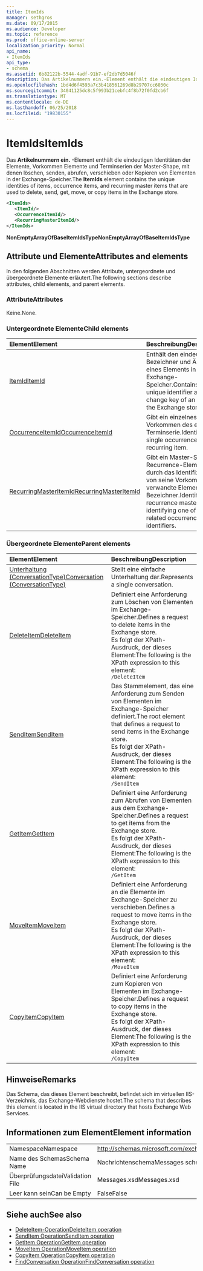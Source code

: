 ```yaml
---
title: ItemIds
manager: sethgros
ms.date: 09/17/2015
ms.audience: Developer
ms.topic: reference
ms.prod: office-online-server
localization_priority: Normal
api_name:
- ItemIds
api_type:
- schema
ms.assetid: 6b82122b-5544-4adf-91b7-ef2db7d5046f
description: Das Artikelnummern ein.-Element enthält die eindeutigen Identitäten der Elemente, Vorkommen Elemente und Terminserien der Master-Shape, mit denen löschen, senden, abrufen, verschieben oder Kopieren von Elementen in der Exchange-Speicher.
ms.openlocfilehash: 1bd4d6f4593a7c3b418561269d8b29707cc6030c
ms.sourcegitcommit: 34041125dc8c5f993b21cebfc4f8b72f0fd2cb6f
ms.translationtype: MT
ms.contentlocale: de-DE
ms.lasthandoff: 06/25/2018
ms.locfileid: "19830155"
---
```

# <a name="itemids"></a><span data-ttu-id="04bba-103">ItemIds</span><span class="sxs-lookup"><span data-stu-id="04bba-103">ItemIds</span></span>
  
<span data-ttu-id="04bba-104">Das **Artikelnummern ein.** -Element enthält die eindeutigen Identitäten der Elemente, Vorkommen Elemente und Terminserien der Master-Shape, mit denen löschen, senden, abrufen, verschieben oder Kopieren von Elementen in der Exchange-Speicher.</span><span class="sxs-lookup"><span data-stu-id="04bba-104">The **ItemIds** element contains the unique identities of items, occurrence items, and recurring master items that are used to delete, send, get, move, or copy items in the Exchange store.</span></span>
  
```xml
<ItemIds>
   <ItemId/>
   <OccurrenceItemId/>
   <RecurringMasterItemId/>
</ItemIds>
```

<span data-ttu-id="04bba-105">**NonEmptyArrayOfBaseItemIdsType**</span><span class="sxs-lookup"><span data-stu-id="04bba-105">**NonEmptyArrayOfBaseItemIdsType**</span></span>

## <a name="attributes-and-elements"></a><span data-ttu-id="04bba-106">Attribute und Elemente</span><span class="sxs-lookup"><span data-stu-id="04bba-106">Attributes and elements</span></span>

<span data-ttu-id="04bba-107">In den folgenden Abschnitten werden Attribute, untergeordnete und übergeordnete Elemente erläutert.</span><span class="sxs-lookup"><span data-stu-id="04bba-107">The following sections describe attributes, child elements, and parent elements.</span></span> 
  
### <a name="attributes"></a><span data-ttu-id="04bba-108">Attribute</span><span class="sxs-lookup"><span data-stu-id="04bba-108">Attributes</span></span>

<span data-ttu-id="04bba-109">Keine.</span><span class="sxs-lookup"><span data-stu-id="04bba-109">None.</span></span>
  
### <a name="child-elements"></a><span data-ttu-id="04bba-110">Untergeordnete Elemente</span><span class="sxs-lookup"><span data-stu-id="04bba-110">Child elements</span></span>

|<span data-ttu-id="04bba-111">**Element**</span><span class="sxs-lookup"><span data-stu-id="04bba-111">**Element**</span></span>|<span data-ttu-id="04bba-112">**Beschreibung**</span><span class="sxs-lookup"><span data-stu-id="04bba-112">**Description**</span></span>|
|:-----|:-----|
|[<span data-ttu-id="04bba-113">ItemId</span><span class="sxs-lookup"><span data-stu-id="04bba-113">ItemId</span></span>](itemid.md) <br/> |<span data-ttu-id="04bba-114">Enthält den eindeutigen Bezeichner und Ändern eines Elements in der Exchange-Speicher.</span><span class="sxs-lookup"><span data-stu-id="04bba-114">Contains the unique identifier and change key of an item in the Exchange store.</span></span>  <br/> |
|[<span data-ttu-id="04bba-115">OccurrenceItemId</span><span class="sxs-lookup"><span data-stu-id="04bba-115">OccurrenceItemId</span></span>](occurrenceitemid.md) <br/> |<span data-ttu-id="04bba-116">Gibt ein einzelnes Vorkommen des eine Terminserie.</span><span class="sxs-lookup"><span data-stu-id="04bba-116">Identifies a single occurrence of a recurring item.</span></span>  <br/> |
|[<span data-ttu-id="04bba-117">RecurringMasterItemId</span><span class="sxs-lookup"><span data-stu-id="04bba-117">RecurringMasterItemId</span></span>](recurringmasteritemid.md) <br/> |<span data-ttu-id="04bba-118">Gibt ein Master-Shape Recurrence-Element durch das Identifizieren von seine Vorkommen verwandte Elemente-Bezeichner.</span><span class="sxs-lookup"><span data-stu-id="04bba-118">Identifies a recurrence master item by identifying one of its related occurrence items' identifiers.</span></span>  <br/> |
   
### <a name="parent-elements"></a><span data-ttu-id="04bba-119">Übergeordnete Elemente</span><span class="sxs-lookup"><span data-stu-id="04bba-119">Parent elements</span></span>

|<span data-ttu-id="04bba-120">**Element**</span><span class="sxs-lookup"><span data-stu-id="04bba-120">**Element**</span></span>|<span data-ttu-id="04bba-121">**Beschreibung**</span><span class="sxs-lookup"><span data-stu-id="04bba-121">**Description**</span></span>|
|:-----|:-----|
|[<span data-ttu-id="04bba-122">Unterhaltung (ConversationType)</span><span class="sxs-lookup"><span data-stu-id="04bba-122">Conversation (ConversationType)</span></span>](conversation-conversationtype.md) <br/> |<span data-ttu-id="04bba-123">Stellt eine einfache Unterhaltung dar.</span><span class="sxs-lookup"><span data-stu-id="04bba-123">Represents a single conversation.</span></span>  <br/> |
|[<span data-ttu-id="04bba-124">DeleteItem</span><span class="sxs-lookup"><span data-stu-id="04bba-124">DeleteItem</span></span>](deleteitem.md) <br/> |<span data-ttu-id="04bba-125">Definiert eine Anforderung zum Löschen von Elementen im Exchange-Speicher.</span><span class="sxs-lookup"><span data-stu-id="04bba-125">Defines a request to delete items in the Exchange store.</span></span>  <br/> <span data-ttu-id="04bba-126">Es folgt der XPath-Ausdruck, der dieses Element:</span><span class="sxs-lookup"><span data-stu-id="04bba-126">The following is the XPath expression to this element:</span></span>  <br/>  `/DeleteItem` <br/> |
|[<span data-ttu-id="04bba-127">SendItem</span><span class="sxs-lookup"><span data-stu-id="04bba-127">SendItem</span></span>](senditem.md) <br/> |<span data-ttu-id="04bba-128">Das Stammelement, das eine Anforderung zum Senden von Elementen im Exchange-Speicher definiert.</span><span class="sxs-lookup"><span data-stu-id="04bba-128">The root element that defines a request to send items in the Exchange store.</span></span>  <br/> <span data-ttu-id="04bba-129">Es folgt der XPath-Ausdruck, der dieses Element:</span><span class="sxs-lookup"><span data-stu-id="04bba-129">The following is the XPath expression to this element:</span></span>  <br/>  `/SendItem` <br/> |
|[<span data-ttu-id="04bba-130">GetItem</span><span class="sxs-lookup"><span data-stu-id="04bba-130">GetItem</span></span>](getitem.md) <br/> |<span data-ttu-id="04bba-131">Definiert eine Anforderung zum Abrufen von Elementen aus dem Exchange-Speicher.</span><span class="sxs-lookup"><span data-stu-id="04bba-131">Defines a request to get items from the Exchange store.</span></span>  <br/> <span data-ttu-id="04bba-132">Es folgt der XPath-Ausdruck, der dieses Element:</span><span class="sxs-lookup"><span data-stu-id="04bba-132">The following is the XPath expression to this element:</span></span>  <br/>  `/GetItem` <br/> |
|[<span data-ttu-id="04bba-133">MoveItem</span><span class="sxs-lookup"><span data-stu-id="04bba-133">MoveItem</span></span>](moveitem.md) <br/> |<span data-ttu-id="04bba-134">Definiert eine Anforderung an die Elemente im Exchange-Speicher zu verschieben.</span><span class="sxs-lookup"><span data-stu-id="04bba-134">Defines a request to move items in the Exchange store.</span></span>  <br/> <span data-ttu-id="04bba-135">Es folgt der XPath-Ausdruck, der dieses Element:</span><span class="sxs-lookup"><span data-stu-id="04bba-135">The following is the XPath expression to this element:</span></span>  <br/>  `/MoveItem` <br/> |
|[<span data-ttu-id="04bba-136">CopyItem</span><span class="sxs-lookup"><span data-stu-id="04bba-136">CopyItem</span></span>](copyitem.md) <br/> |<span data-ttu-id="04bba-137">Definiert eine Anforderung zum Kopieren von Elementen im Exchange-Speicher.</span><span class="sxs-lookup"><span data-stu-id="04bba-137">Defines a request to copy items in the Exchange store.</span></span>  <br/> <span data-ttu-id="04bba-138">Es folgt der XPath-Ausdruck, der dieses Element:</span><span class="sxs-lookup"><span data-stu-id="04bba-138">The following is the XPath expression to this element:</span></span>  <br/>  `/CopyItem` <br/> |
   
## <a name="remarks"></a><span data-ttu-id="04bba-139">Hinweise</span><span class="sxs-lookup"><span data-stu-id="04bba-139">Remarks</span></span>

<span data-ttu-id="04bba-140">Das Schema, das dieses Element beschreibt, befindet sich im virtuellen IIS-Verzeichnis, das Exchange-Webdienste hostet.</span><span class="sxs-lookup"><span data-stu-id="04bba-140">The schema that describes this element is located in the IIS virtual directory that hosts Exchange Web Services.</span></span>
  
## <a name="element-information"></a><span data-ttu-id="04bba-141">Informationen zum Element</span><span class="sxs-lookup"><span data-stu-id="04bba-141">Element information</span></span>

|||
|:-----|:-----|
|<span data-ttu-id="04bba-142">Namespace</span><span class="sxs-lookup"><span data-stu-id="04bba-142">Namespace</span></span>  <br/> |http://schemas.microsoft.com/exchange/services/2006/messages  <br/> |
|<span data-ttu-id="04bba-143">Name des Schemas</span><span class="sxs-lookup"><span data-stu-id="04bba-143">Schema Name</span></span>  <br/> |<span data-ttu-id="04bba-144">Nachrichtenschema</span><span class="sxs-lookup"><span data-stu-id="04bba-144">Messages schema</span></span>  <br/> |
|<span data-ttu-id="04bba-145">Überprüfungsdatei</span><span class="sxs-lookup"><span data-stu-id="04bba-145">Validation File</span></span>  <br/> |<span data-ttu-id="04bba-146">Messages.xsd</span><span class="sxs-lookup"><span data-stu-id="04bba-146">Messages.xsd</span></span>  <br/> |
|<span data-ttu-id="04bba-147">Leer kann sein</span><span class="sxs-lookup"><span data-stu-id="04bba-147">Can be Empty</span></span>  <br/> |<span data-ttu-id="04bba-148">False</span><span class="sxs-lookup"><span data-stu-id="04bba-148">False</span></span>  <br/> |
   
## <a name="see-also"></a><span data-ttu-id="04bba-149">Siehe auch</span><span class="sxs-lookup"><span data-stu-id="04bba-149">See also</span></span>

- [<span data-ttu-id="04bba-150">DeleteItem-Operation</span><span class="sxs-lookup"><span data-stu-id="04bba-150">DeleteItem operation</span></span>](deleteitem-operation.md)
- [<span data-ttu-id="04bba-151">SendItem Operation</span><span class="sxs-lookup"><span data-stu-id="04bba-151">SendItem operation</span></span>](senditem-operation.md) 
- [<span data-ttu-id="04bba-152">GetItem Operation</span><span class="sxs-lookup"><span data-stu-id="04bba-152">GetItem operation</span></span>](getitem-operation.md)
- [<span data-ttu-id="04bba-153">MoveItem Operation</span><span class="sxs-lookup"><span data-stu-id="04bba-153">MoveItem operation</span></span>](moveitem-operation.md)
- [<span data-ttu-id="04bba-154">CopyItem Operation</span><span class="sxs-lookup"><span data-stu-id="04bba-154">CopyItem operation</span></span>](copyitem-operation.md)
- [<span data-ttu-id="04bba-155">FindConversation Operation</span><span class="sxs-lookup"><span data-stu-id="04bba-155">FindConversation operation</span></span>](findconversation-operation.md)


